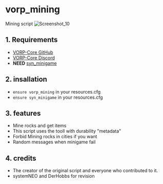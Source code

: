 # vorp_mining
Mining script 
![Screenshot_10](https://user-images.githubusercontent.com/101003021/190602935-bec09f9a-4651-44b0-b2b9-3688f0a51df2.png)

## 1. Requirements

- [VORP-Core GitHub](https://github.com/VORPCORE/vorp-core-lua)
- [VORP-Core Discord](https://discord.com/invite/xhJRGhQFRr)
- **NEED** [syn_minigame](https://cdn.discordapp.com/attachments/903875147050655744/906890251312721940/syn_minigame.rar)

## 2. insallation

- `ensure vorp_mining` in your resources.cfg
- `ensure syn_minigame` in your resources.cfg

## 3. features
- Mine rocks and get items 
- This script uses the tooll with durability "metadata"
- Forbid Mining rocks in cities if you want
- Random messages when minigame fail

## 4. credits
- The creator of the original script and everyone who contributed to it.
- systemNEO and DerHobbs for revision
